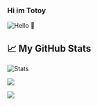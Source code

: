 ### Hi im Totoy

![Hello 👋](https://cdn.discordapp.com/attachments/778488602849574943/813582646910779442/PicsArt_02-21-05.07.29.jpg)

## &#x1f4c8; My GitHub Stats

![Stats](https://github-readme-stats.vercel.app/api/top-langs/?username=totoyzx&layout=demo)

![](https://api.ghprofile.me/view?username=totoyzx)

![](https://discord.c99.nl/widget/theme-2/551241428379107338.png)
